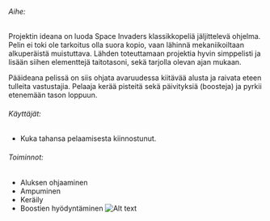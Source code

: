 
###### Aihe:

Projektin ideana on luoda Space Invaders klassikkopeliä jäljittelevä ohjelma.
Pelin ei toki ole tarkoitus olla suora kopio, vaan lähinnä mekaniikoiltaan alkuperäistä
muistuttava. Lähden toteuttamaan projektia hyvin simppelisti ja lisään siihen
elementtejä taitotasoni, sekä tarjolla olevan ajan mukaan.

Pääideana pelissä on siis ohjata avaruudessa kiitävää alusta ja raivata eteen tulleita vastustajia.
Pelaaja kerää pisteitä sekä päivityksiä (boosteja) ja pyrkii etenemään tason loppuun.

###### Käyttäjät:

* Kuka tahansa pelaamisesta kiinnostunut.

###### Toiminnot:

* Aluksen ohjaaminen
* Ampuminen
* Keräily
* Boostien hyödyntäminen
![Alt text](https://yuml.me/11e5e7bc)
